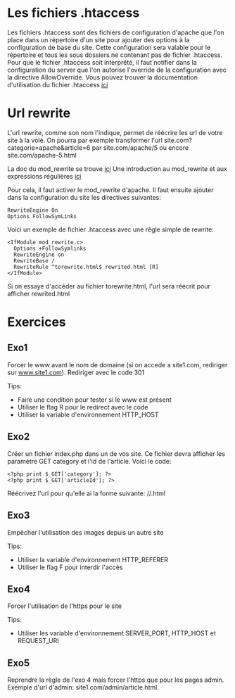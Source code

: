 Les fichiers .htaccess
====================
Les fichiers .htaccess sont des fichiers de configuration d'apache que l'on place dans un répertoire d'un site pour ajouter des options à la configuration de base du site. Cette configuration sera valable pour le répertoire et tous les sous dossiers ne contenant pas de fichier .htaccess.
Pour que le fichier .htaccess soit interprété, il faut notifier dans la configuration du server que l'on autorise l'override de la configuration avec la directive AllowOverride.
Vous pouvez trouver la documentation d'utilisation du fichier .htaccess [ici](http://httpd.apache.org/docs/current/howto/htaccess.html)

Url rewrite
===========

L'url rewrite, comme son nom l'indique, permet de réécrire les url de votre site à la volé. On pourra par exemple transformer l'url site.com?categorie=apache&article=6 par site.com/apache/5 ou encore site.com/apache-5.html

La doc du mod_rewrite se trouve [ici](http://httpd.apache.org/docs/current/fr/mod/mod_rewrite.html)
Une introduction au mod_rewrite et aux expressions régulières [ici](http://httpd.apache.org/docs/current/fr/rewrite/intro.html)


Pour cela, il faut activer le mod_rewrite d'apache.
Il faut ensuite ajouter dans la configuration du site les directives suivantes:

    RewriteEngine On
	Options FollowSymLinks

Voici un exemple de fichier .htaccess avec une rêgle simple de rewrite:

    <IfModule mod_rewrite.c>
      Options +FollowSymlinks
	  RewriteEngine on
	  RewriteBase /
	  RewriteRule ^torewrite.html$ rewrited.html [R]
	</IfModule>

Si on essaye d'accéder au fichier torewrite.html, l'url sera réécrit pour afficher rewrited.html

Exercices
=========

Exo1
----
Forcer le www avant le nom de domaine (si on accede a site1.com, rediriger sur www.site1.com). Rediriger avec le code 301

Tips:
- Faire une condition pour tester si le www est présent
- Utiliser le flag R pour le redirect avec le code
- Utiliser la variable d'environnement HTTP_HOST

Exo2
----

Créer un fichier index.php dans un de vos site.
Ce fichier devra afficher les paramètre GET category et l'id de l'article. Voici le code: 

    <?php print $_GET['category']; ?>
	<?php print $_GET['articleId']; ?>

Réécrivez l'url pour qu'elle ai la forme suivante: <baseurl>/<category>/<article-articleId>.html

Exo3
----
Empêcher l'utilisation des images depuis un autre site

Tips:
- Utiliser la variable d'environnement HTTP_REFERER
- Utiliser le flag F pour interdir l'accès

Exo4
----
Forcer l'utilisation de l'https pour le site

Tips:
- Utiliser les variable d'environnement SERVER_PORT, HTTP_HOST et REQUEST_URI

Exo5
----
Reprendre la règle de l'exo 4 mais forcer l'https que pour les pages admin.
Exemple d'url d'admin: site1.com/admin/article.html.

